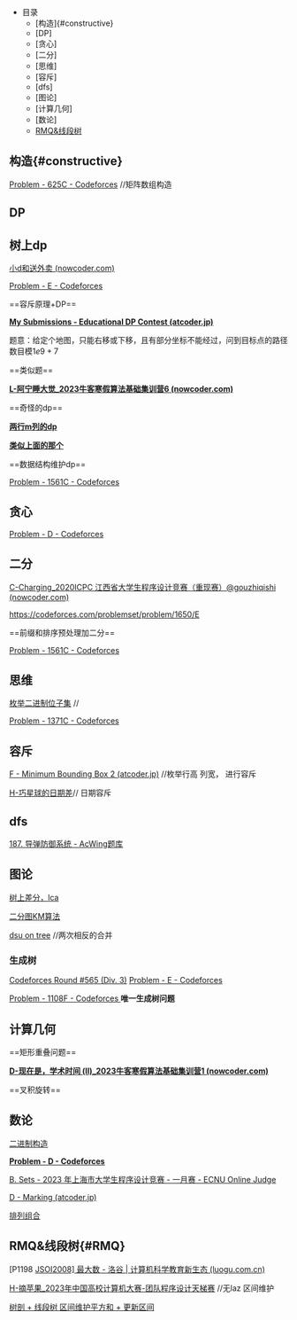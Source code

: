 + 目录
  + [构造]{#constructive}
  + [DP]
  + [贪心]
  + [二分]
  + [思维]
  + [容斥]
  + [dfs]
  + [图论]
  + [计算几何]
  + [数论]
  +  [RMQ&线段树](#RMQ)

## 构造{#constructive}

[Problem - 625C - Codeforces](https://codeforces.com/problemset/problem/625/C) //矩阵数组构造





## DP

## 树上dp

[小d和送外卖 (nowcoder.com)](https://ac.nowcoder.com/acm/problem/249950)



[Problem - E - Codeforces](https://codeforces.com/contest/1353/problem/E)



==容斥原理+DP==

**[My Submissions - Educational DP Contest (atcoder.jp)](https://atcoder.jp/contests/dp/submissions/me)**

题意：给定个地图，只能右移或下移，且有部分坐标不能经过，问到目标点的路径数目模$1e9+7$

==类似题==

**[L-阿宁睡大觉_2023牛客寒假算法基础集训营6 (nowcoder.com)](https://ac.nowcoder.com/acm/contest/46814/L)**

==奇怪的dp==

**[两行m列的dp](https://codeforces.com/contest/1716/problem/C)**

**[类似上面的那个](https://codeforces.com/contest/1016/problem/C)**

==数据结构维护dp==

[Problem - 1561C - Codeforces](https://codeforces.com/problemset/problem/1561/C)







## 贪心

[Problem - D - Codeforces](https://codeforces.com/contest/1729/problem/D)







## 二分

[C-Charging_2020ICPC 江西省大学生程序设计竞赛（重现赛）@gouzhiqishi (nowcoder.com)](https://ac.nowcoder.com/acm/contest/40676/C)

https://codeforces.com/problemset/problem/1650/E

==前缀和排序预处理加二分==

[Problem - 1561C - Codeforces](https://codeforces.com/problemset/problem/1561/C)







## 思维

[ 枚举二进制位子集](https://ac.nowcoder.com/acm/contest/52244/G) //

[Problem - 1371C - Codeforces](https://codeforces.com/problemset/problem/1371/C)









## 容斥

[F - Minimum Bounding Box 2 (atcoder.jp)](https://atcoder.jp/contests/abc297/tasks/abc297_f) //枚举行高 列宽， 进行容斥

[H-巧星球的日期差](https://ac.nowcoder.com/acm/contest/29357/H)// 日期容斥



## dfs

[187. 导弹防御系统 - AcWing题库](https://www.acwing.com/problem/content/description/189/)







## 图论

[树上差分，lca](https://www.acwing.com/problem/content/356/) 

[二分图KM算法](https://acm.ecnu.edu.cn/contest/605/problem/C/) 

[dsu on tree](https://codeforces.com/contest/1805/problem/E) //两次相反的合并







### 生成树

[Codeforces Round #565 (Div. 3)](https://codeforces.com/contest/1176) [Problem - E - Codeforces](https://codeforces.com/contest/1176/problem/E)

[Problem - 1108F - Codeforces ](https://codeforces.com/problemset/problem/1108/F)**唯一生成树问题**    







## 计算几何

==矩形重叠问题==

**[D-现在是，学术时间 (II)_2023牛客寒假算法基础集训营1 (nowcoder.com)](https://ac.nowcoder.com/acm/contest/46800/D)**

==叉积旋转==







## 数论

[二进制构造](https://codeforces.com/contest/1790/problem/E)

**[Problem - D - Codeforces](https://codeforces.com/contest/76/problem/D)**

[B. Sets - 2023 年上海市大学生程序设计竞赛 - 一月赛 - ECNU Online Judge](https://acm.ecnu.edu.cn/contest/605/problem/B/#report3)

[D - Marking (atcoder.jp)](https://atcoder.jp/contests/abc290/tasks/abc290_d)

[排列组合](https://codeforces.com/contest/1236/problem/B)









## RMQ&线段树{#RMQ}

[P1198 [JSOI2008\] 最大数 - 洛谷 | 计算机科学教育新生态 (luogu.com.cn)](https://www.luogu.com.cn/problem/P1198)

[H-摘苹果_2023年中国高校计算机大赛-团队程序设计天梯赛](https://ac.nowcoder.com/acm/contest/52244/H) //无laz 区间维护

[树剖 + 线段树 区间维护平方和 + 更新区间](https://ac.nowcoder.com/acm/contest/54484/M)

